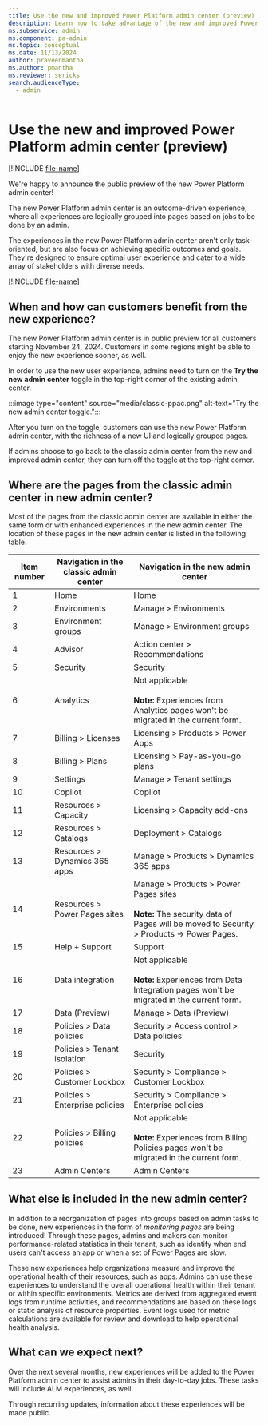 ```yaml
---
title: Use the new and improved Power Platform admin center (preview)
description: Learn how to take advantage of the new and improved Power Platform admin center to achieve specific outcomes and goals.
ms.subservice: admin
ms.component: pa-admin
ms.topic: conceptual
ms.date: 11/13/2024
author: praveenmantha
ms.author: pmantha
ms.reviewer: sericks
search.audienceType: 
  - admin
---
```


# Use the new and improved Power Platform admin center (preview)
[!INCLUDE [file-name](~/../shared-content/shared/preview-includes/preview-banner.md)]
                                                  
We're happy to announce the public preview of the new Power Platform admin center! 

The new Power Platform admin center is an outcome-driven experience, where all experiences are logically grouped into pages based on jobs to be done by an admin.

The experiences in the new Power Platform admin center aren't only task-oriented, but are also focus on achieving specific outcomes and goals. They're designed to ensure optimal user experience and cater to a wide array of stakeholders with diverse needs. 

[!INCLUDE [file-name](~/../shared-content/shared/preview-includes/preview-note-pp.md)]

## When and how can customers benefit from the new experience?

The new Power Platform admin center is in public preview for all customers starting November 24, 2024. Customers in some regions might be able to enjoy the new experience sooner, as well.  

In order to use the new user experience, admins need to turn on the **Try the new admin center** toggle in the top-right corner of the existing admin center. 

:::image type="content" source="media/classic-ppac.png" alt-text="Try the new admin center toggle.":::

After you turn on the toggle, customers can use the new Power Platform admin center, with the richness of a new UI and logically grouped pages. 

If admins choose to go back to the classic admin center from the new and improved admin center, they can turn off the toggle at the top-right corner. 

## Where are the pages from the classic admin center in new admin center?  

Most of the pages from the classic admin center are available in either the same form or with enhanced experiences in the new admin center. The location of these pages in the new admin center is listed in the following table. 

| Item number | Navigation in the classic admin center | Navigation in the new admin center |
|-------------|----------------------------------------|------------------------------------|
| 1 | Home | Home|
|2| Environments| Manage > Environments|
|3| Environment groups | Manage > Environment groups|
| 4| Advisor | Action center > Recommendations |
| 5| Security| Security |
|6| Analytics | Not applicable<br><br>**Note:** Experiences from Analytics pages won't be migrated in the current form. |
|7| Billing > Licenses | Licensing > Products > Power Apps |
|8| Billing > Plans | Licensing > Pay-as-you-go plans |
|9| Settings | Manage > Tenant settings |
|10| Copilot | Copilot |
|11| Resources > Capacity | Licensing > Capacity add-ons |
|12| Resources > Catalogs | Deployment > Catalogs |
| 13| Resources > Dynamics 365 apps | Manage > Products > Dynamics 365 apps |
| 14| Resources > Power Pages sites | Manage > Products > Power Pages sites<br><br>**Note:** The security data of Pages will be moved to Security > Products -> Power Pages.  |
|15| Help + Support | Support |
|16| Data integration | Not applicable<br><br>**Note:** Experiences from Data Integration pages won't be migrated in the current form. |
|17| Data (Preview) | Manage > Data (Preview) |
|18| Policies > Data policies | Security > Access control > Data policies |
|19| Policies > Tenant isolation | Security | Access control | Tenant isolation |
|20| Policies > Customer Lockbox | Security > Compliance > Customer Lockbox |
|21| Policies > Enterprise policies | Security > Compliance > Enterprise policies |
|22| Policies > Billing policies | Not applicable<br><br>**Note:** Experiences from Billing Policies pages won't be migrated in the current form. |
| 23| Admin Centers | Admin Centers|

## What else is included in the new admin center? 

In addition to a reorganization of pages into groups based on admin tasks to be done, new experiences in the form of _monitoring pages_ are being introduced! Through these pages, admins and makers can monitor performance-related statistics in their tenant, such as identify when end users can't access an app or when a set of Power Pages are slow.  

These new experiences help organizations measure and improve the operational health of their resources, such as apps. Admins can use these experiences to understand the overall operational health within their tenant or within specific environments. Metrics are derived from aggregated event logs from runtime activities, and recommendations are based on these logs or static analysis of resource properties. Event logs used for metric calculations are available for review and download to help operational health analysis. 

## What can we expect next? 

Over the next several months, new experiences will be added to the Power Platform admin center to assist admins in their day-to-day jobs. These tasks will include ALM experiences, as well. 

Through recurring updates, information about these experiences will be made public. 

